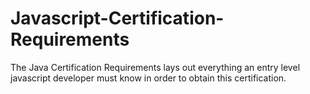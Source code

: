 # Javascript-Certification-Requirements
The Java Certification Requirements lays out everything an entry level javascript developer must know in order to obtain this certification.
